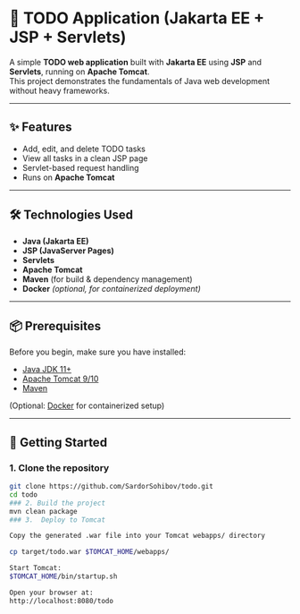 # 📝 TODO Application (Jakarta EE + JSP + Servlets)

A simple **TODO web application** built with **Jakarta EE** using **JSP** and **Servlets**, running on **Apache Tomcat**.  
This project demonstrates the fundamentals of Java web development without heavy frameworks.

---

## ✨ Features

- Add, edit, and delete TODO tasks
- View all tasks in a clean JSP page
- Servlet-based request handling
- Runs on **Apache Tomcat**

---

## 🛠 Technologies Used

- **Java (Jakarta EE)**
- **JSP (JavaServer Pages)**
- **Servlets**
- **Apache Tomcat**
- **Maven** (for build & dependency management)
- **Docker** *(optional, for containerized deployment)*

---

## 📦 Prerequisites

Before you begin, make sure you have installed:

- [Java JDK 11+](https://www.oracle.com/java/technologies/javase-jdk11-downloads.html)  
- [Apache Tomcat 9/10](https://tomcat.apache.org/download-10.cgi)  
- [Maven](https://maven.apache.org/)  

(Optional: [Docker](https://www.docker.com/) for containerized setup)

---

## 🚀 Getting Started

### 1. Clone the repository

```bash
git clone https://github.com/SardorSohibov/todo.git
cd todo
### 2. Build the project
mvn clean package
### 3.  Deploy to Tomcat

Copy the generated .war file into your Tomcat webapps/ directory

cp target/todo.war $TOMCAT_HOME/webapps/

Start Tomcat:
$TOMCAT_HOME/bin/startup.sh

Open your browser at:
http://localhost:8080/todo
